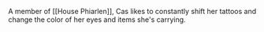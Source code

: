 A member of [[House Phiarlen]], Cas likes to constantly shift her tattoos and change the color of her eyes and items she's carrying.